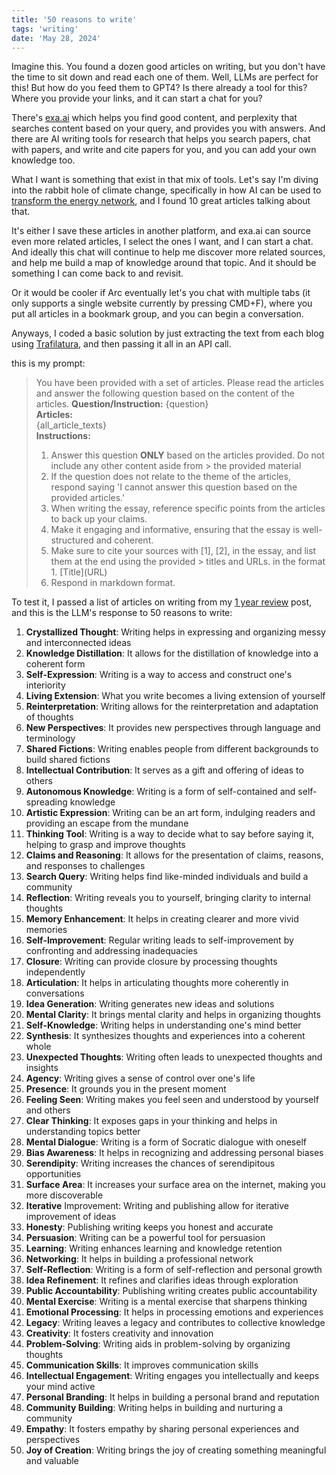 ```yaml
---
title: '50 reasons to write'
tags: 'writing'
date: 'May 28, 2024'
---
```


Imagine this. You found a dozen good articles on writing, but you don't have the time to sit down and read each one of them. Well, LLMs are perfect for this! But how do you feed them to GPT4? Is there already a tool for this? Where you provide your links, and it can start a chat for you?

There's [exa.ai](https://exa.ai/) which helps you find good content, and perplexity that searches content based on your query, and provides you with answers. And there are AI writing tools for research that helps you search papers, chat with papers, and write and cite papers for you, and you can add your own knowledge too.

What I want is something that exist in that mix of tools. Let's say I'm diving into the rabbit hole of climate change, specifically in how AI can be used to [transform the energy network](https://www.technologyreview.com/2023/11/22/1083792/ai-power-grid-improvement/), and I found 10 great articles talking about that.

It's either I save these articles in another platform, and exa.ai can source even more related articles, I select the ones I want, and I can start a chat. And ideally this chat will continue to help me discover more related sources, and help me build a map of knowledge around that topic. And it should be something I can come back to and revisit.

Or it would be cooler if Arc eventually let's you chat with multiple tabs (it only supports a single website currently by pressing CMD+F), where you put all articles in a bookmark group, and you can begin a conversation.

Anyways, I coded a basic solution by just extracting the text from each blog using [Trafilatura](https://trafilatura.readthedocs.io/en/latest/index.html), and then passing it all in an API call.

this is my prompt:

> You have been provided with a set of articles. Please read the articles and answer the following question based on the content of the articles.
> **Question/Instruction:** {question}  
> **Articles:**  
> {all_article_texts}  
> **Instructions:**
>
> 1. Answer this question **ONLY** based on the articles provided. Do not include any other content aside from > the provided material
> 2. If the question does not relate to the theme of the articles, respond saying 'I cannot answer this question based on the provided articles.'
> 3. When writing the essay, reference specific points from the articles to back up your claims.
> 4. Make it engaging and informative, ensuring that the essay is well-structured and coherent.
> 5. Make sure to cite your sources with [1], [2], in the essay, and list them at the end using the provided > titles and URLs. in the format 1. \[Title\](URL)
> 6. Respond in markdown format.

To test it, I passed a list of articles on writing from my [1 year review](/posts/1yearreview) post, and this is the LLM's response to 50 reasons to write:

1. **Crystallized Thought**: Writing helps in expressing and organizing messy and interconnected ideas
2. **Knowledge Distillation**: It allows for the distillation of knowledge into a coherent form
3. **Self-Expression**: Writing is a way to access and construct one's interiority
4. **Living Extension**: What you write becomes a living extension of yourself
5. **Reinterpretation**: Writing allows for the reinterpretation and adaptation of thoughts
6. **New Perspectives**: It provides new perspectives through language and terminology
7. **Shared Fictions**: Writing enables people from different backgrounds to build shared fictions
8. **Intellectual Contribution**: It serves as a gift and offering of ideas to others
9. **Autonomous Knowledge**: Writing is a form of self-contained and self-spreading knowledge
10. **Artistic Expression**: Writing can be an art form, indulging readers and providing an escape from the mundane
11. **Thinking Tool**: Writing is a way to decide what to say before saying it, helping to grasp and improve thoughts
12. **Claims and Reasoning**: It allows for the presentation of claims, reasons, and responses to challenges
13. **Search Query**: Writing helps find like-minded individuals and build a community
14. **Reflection**: Writing reveals you to yourself, bringing clarity to internal thoughts
15. **Memory Enhancement**: It helps in creating clearer and more vivid memories
16. **Self-Improvement**: Regular writing leads to self-improvement by confronting and addressing inadequacies
17. **Closure**: Writing can provide closure by processing thoughts independently
18. **Articulation**: It helps in articulating thoughts more coherently in conversations
19. **Idea Generation**: Writing generates new ideas and solutions
20. **Mental Clarity**: It brings mental clarity and helps in organizing thoughts
21. **Self-Knowledge**: Writing helps in understanding one's mind better
22. **Synthesis**: It synthesizes thoughts and experiences into a coherent whole
23. **Unexpected Thoughts**: Writing often leads to unexpected thoughts and insights
24. **Agency**: Writing gives a sense of control over one's life
25. **Presence**: It grounds you in the present moment
26. **Feeling Seen**: Writing makes you feel seen and understood by yourself and others
27. **Clear Thinking**: It exposes gaps in your thinking and helps in understanding topics better
28. **Mental Dialogue**: Writing is a form of Socratic dialogue with oneself
29. **Bias Awareness**: It helps in recognizing and addressing personal biases
30. **Serendipity**: Writing increases the chances of serendipitous opportunities
31. **Surface Area**: It increases your surface area on the internet, making you more discoverable
32. **Iterative** Improvement: Writing and publishing allow for iterative improvement of ideas
33. **Honesty**: Publishing writing keeps you honest and accurate
34. **Persuasion**: Writing can be a powerful tool for persuasion
35. **Learning**: Writing enhances learning and knowledge retention
36. **Networking**: It helps in building a professional network
37. **Self-Reflection**: Writing is a form of self-reflection and personal growth
38. **Idea Refinement**: It refines and clarifies ideas through exploration
39. **Public Accountability**: Publishing writing creates public accountability
40. **Mental Exercise**: Writing is a mental exercise that sharpens thinking
41. **Emotional Processing**: It helps in processing emotions and experiences
42. **Legacy**: Writing leaves a legacy and contributes to collective knowledge
43. **Creativity**: It fosters creativity and innovation
44. **Problem-Solving**: Writing aids in problem-solving by organizing thoughts
45. **Communication Skills**: It improves communication skills
46. **Intellectual Engagement**: Writing engages you intellectually and keeps your mind active
47. **Personal Branding**: It helps in building a personal brand and reputation
48. **Community Building**: Writing helps in building and nurturing a community
49. **Empathy**: It fosters empathy by sharing personal experiences and perspectives
50. **Joy of Creation**: Writing brings the joy of creating something meaningful and valuable
